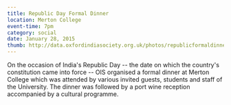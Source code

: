 ```yaml
---
title: Republic Day Formal Dinner
location: Merton College
event-time: 7pm
category: social
date: January 28, 2015
thumb: http://data.oxfordindiasociety.org.uk/photos/republicformaldinner/indian_flag.jpg
---
```


On the occasion of India's Republic Day -- the date on which the country's constitution came into force -- OIS organised a formal dinner at Merton College which was attended by various invited guests, students and staff of the University. The dinner was followed by a port wine reception accompanied by a cultural programme.
